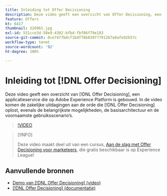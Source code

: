 ```yaml
---
title: Inleiding tot Offer Decisioning
description: Deze video geeft een overzicht van Offer Decisioning, een applicatieservice die op Adobe Experience Platform is gebouwd.
feature: Offers
kt: 6417
thumbnail: 326961.jpg
exl-id: 551cce3d-58e9-4302-bfbd-fbf86f79e183
source-git-commit: 0ce7477bdcf1bdff8b83977791267e8afe92b57c
workflow-type: tm+mt
source-wordcount: '92'
ht-degree: 100%

---
```


# Inleiding tot [!DNL Offer Decisioning]

Deze video geeft een overzicht van [!DNL Offer Decisioning], een applicatieservice die op Adobe Experience Platform is gebouwd. In de video komen de zakelijke uitdagingen aan de orde die [!DNL Offer Decisioning] oplost, evenals de belangrijkste mogelijkheden, de basisarchitectuur en de voornaamste gebruiksscenario’s.


>[!VIDEO](https://video.tv.adobe.com/v/326961?quality=12&learn=on)

>[!INFO]
>
> Deze video maakt deel uit van een cursus, [Aan de slag met Offer Decisioning voor marketeers](https://experienceleague.adobe.com/?recommended=ExperiencePlatform-U-1-2020.1.offerdecisioning), die gratis beschikbaar is op Experience League!

## Aanvullende bronnen

* [Demo van [!DNL Offer Decisioning] (video)](demo-of-offer-decisioning.md)
* [[!DNL Offer Decisioning] (documentatie)](https://experienceleague.adobe.com/docs/offer-decisioning/using/get-started/starting-offer-decisioning.html?lang=nl)
